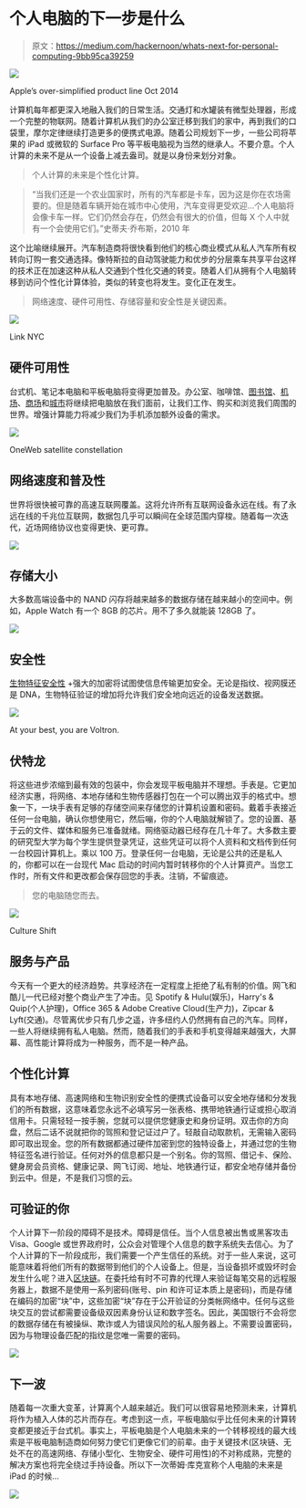 # 个人电脑的下一步是什么

> 原文：<https://medium.com/hackernoon/whats-next-for-personal-computing-9bb95ca39259>

![](img/4d1508293525dad1a91438fe6d4523af.png)

Apple’s over-simplified product line Oct 2014

计算机每年都更深入地融入我们的日常生活。交通灯和水罐装有微型处理器，形成一个完整的物联网。随着计算机从我们的办公室迁移到我们的家中，再到我们的口袋里，摩尔定律继续打造更多的便携式电源。随着公司规划下一步，一些公司将苹果的 iPad 或微软的 Surface Pro 等平板电脑视为当然的继承人。不要介意。个人计算的未来不是从一个设备上减去盎司。就是以身份来划分对象。

> 个人计算的未来是个性化计算。

> “当我们还是一个农业国家时，所有的汽车都是卡车，因为这是你在农场需要的。但是随着车辆开始在城市中心使用，汽车变得更受欢迎…个人电脑将会像卡车一样。它们仍然会存在，仍然会有很大的价值，但每 X 个人中就有一个会使用它们。”史蒂夫·乔布斯，2010 年

这个比喻继续展开。汽车制造商将很快看到他们的核心商业模式从私人汽车所有权转向订购一套交通选择。像特斯拉的自动驾驶能力和优步的分层乘车共享平台这样的技术正在加速这种从私人交通到个性化交通的转变。随着人们从拥有个人电脑转移到访问个性化计算体验，类似的转变也将发生。变化正在发生。

> 网络速度、硬件可用性、存储容量和安全性是关键因素。

![](img/44c73b4f690ee504c6a72c07358bd685.png)

Link NYC

## 硬件可用性

台式机、笔记本电脑和平板电脑将变得更加普及。办公室、咖啡馆、[图书馆](http://fortworthtexas.gov/library/computers/)、[机场](https://www.bloomberg.com/news/features/2015-03-02/massive-redesign-turns-newark-airport-terminal-into-a-foodie-theme-park)、[商场](https://www.alibaba.com/showroom/shopping-mall-advertising-touch-screen-kiosk.html)和[城市](https://www.link.nyc)将继续把电脑放在我们面前，让我们工作、购买和浏览我们周围的世界。增强计算能力将减少我们为手机添加额外设备的需求。

![](img/57b0a33acd6efabd09f41b0206a7ba2a.png)

OneWeb satellite constellation

## 网络速度和普及性

世界将很快被可靠的高速互联网覆盖。这将允许所有互联网设备永远在线。有了永远在线的千兆位互联网，数据包几乎可以瞬间在全球范围内穿梭。随着每一次迭代，近场网络协议也变得更快、更可靠。

![](img/a691b4c8648b8a40bf74e0f9c38ae8d3.png)

## 存储大小

大多数高端设备中的 NAND 闪存将越来越多的数据存储在越来越小的空间中。例如，Apple Watch 有一个 8GB 的芯片。用不了多久就能装 128GB 了。

![](img/3c8fedba859023af8475cc86e3f7a8ce.png)

## 安全性

[生物特征安全性](http://www.patentlyapple.com/patently-apple/2015/07/apple-invents-new-apple-watch-biometric-id-system-using-plethysmography.html) +强大的加密将试图使信息传输更加安全。无论是指纹、视网膜还是 DNA，生物特征验证的增加将允许我们安全地向远近的设备发送数据。

![](img/29121b037da0676b39788a3cc253f15d.png)

At your best, you are Voltron.

## 伏特龙

将这些进步浓缩到最有效的包装中，你会发现平板电脑并不理想。手表是。它更加经济实惠，将网络、本地存储和生物传感器打包在一个可以腾出双手的格式中。想象一下，一块手表有足够的存储空间来存储您的计算机设置和密码。戴着手表接近任何一台电脑，确认你想使用它，然后嘣，你的个人电脑就解锁了。您的设置、基于云的文件、媒体和服务已准备就绪。网络驱动器已经存在几十年了。大多数主要的研究型大学为每个学生提供登录凭证，这些凭证可以将个人资料和文档传到任何一台校园计算机上。乘以 100 万。登录任何一台电脑，无论是公共的还是私人的，你都可以在一台现代 Mac 启动的时间内暂时转移你的个人计算资产。当您工作时，所有文件和更改都会保存回您的手表。注销，不留痕迹。

> 您的电脑随您而去。

![](img/b1f08cd4ddb5b76f70a475e74a6d0e13.png)

Culture Shift

## 服务与产品

今天有一个更大的经济趋势。共享经济在一定程度上拒绝了私有制的价值。网飞和酷儿一代已经对整个商业产生了冲击。见 Spotify & Hulu(娱乐)，Harry's & Quip(个人护理)，Office 365 & Adobe Creative Cloud(生产力)，Zipcar & Lyft(交通)。尽管离优步只有几步之遥，许多纽约人仍然拥有自己的汽车。同样，一些人将继续拥有私人电脑。然而，随着我们的手表和手机变得越来越强大，大屏幕、高性能计算将成为一种服务，而不是一种产品。

## 个性化计算

具有本地存储、高速网络和生物识别安全性的便携式设备可以安全地存储和分发我们的所有数据，这意味着您永远不必填写另一张表格、携带地铁通行证或担心取消信用卡。只需轻轻一按手腕，您就可以提供您健康史和身份证明。双击你的方向盘，然后二话不说就把你的驾照和登记证过户了。轻敲自动取款机，无需输入密码即可取出现金。您的所有数据都通过硬件加密到您的独特设备上，并通过您的生物特征签名进行验证。任何对外的信息都只是一个别名。你的驾照、借记卡、保险、健身房会员资格、健康记录、网飞订阅、地址、地铁通行证，都安全地存储并备份到云中。但是，不是我们习惯的云。

## 可验证的你

个人计算下一阶段的障碍不是技术。障碍是信任。当个人信息被出售或黑客攻击 Visa、Google 或世界政府时，公众会对管理个人信息的数字系统失去信心。为了个人计算的下一阶段成形，我们需要一个产生信任的系统。对于一些人来说，这可能意味着将他们所有的数据带到他们的个人设备上。但是，当设备损坏或毁坏时会发生什么呢？进入[区块链](https://www.youtube.com/watch?v=mihp-DVXThU)。在委托给有时不可靠的代理人来验证每笔交易的远程服务器上，数据不是使用一系列密码(账号、pin 和许可证本质上是密码)，而是存储在编码的加密“块”中，这些加密“块”存在于公开验证的分类帐网络中。任何与这些块交互的尝试都需要设备级双因素身份认证和数字签名。因此，美国银行不会将您的数据存储在有被操纵、欺诈或人为错误风险的私人服务器上。不需要设置密码，因为与物理设备匹配的指纹是您唯一需要的密码。

![](img/eb044dce7b3e37a63f15e06a3cac0272.png)

## 下一波

随着每一次重大变革，计算离个人越来越近。我们可以很容易地预测未来，计算机将作为植入人体的芯片而存在。考虑到这一点，平板电脑似乎比任何未来的计算转变都更接近于台式机。事实上，平板电脑是个人电脑未来的一个转移视线的最大线索是平板电脑制造商如何努力使它们更像它们的前辈。由于关键技术(区块链、无处不在的高速网络、存储小型化、生物安全、硬件可用性)的不对称成熟，完整的解决方案也将完全绕过手持设备。所以下一次蒂姆·库克宣称个人电脑的未来是 iPad 的时候…

![](img/bd205c756436fa0d5f6cb608f3832aa2.png)